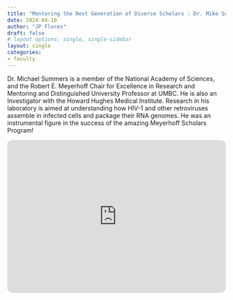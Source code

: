 ```yaml
---
title: "Mentoring the Next Generation of Diverse Scholars : Dr. Mike Summers"
date: 2024-04-10
author: "JP Flores"
draft: false
# layout options: single, single-sidebar
layout: single
categories:
- faculty
---
```


Dr. Michael Summers is a member of the National Academy of Sciences, and the Robert E. Meyerhoff Chair for Excellence in Research and Mentoring and Distinguished University Professor at UMBC. He is also an Investigator with the Howard Hughes Medical Institute. Research in his laboratory is aimed at understanding how HIV-1 and other retroviruses assemble in infected cells and package their RNA genomes. He was an instrumental figure in the success of the amazing Meyerhoff Scholars Program!

<iframe style="border-radius:12px" src="https://open.spotify.com/embed/episode/2ORuIExRMe7Oo9WSBoBx9G?utm_source=generator&theme=0" width="100%" height="352" frameBorder="0" allowfullscreen="" allow="autoplay; clipboard-write; encrypted-media; fullscreen; picture-in-picture" loading="lazy"></iframe>